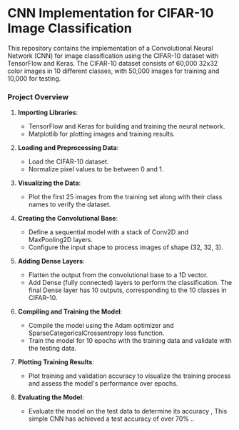 # CNN Implementation for CIFAR-10 Image Classification




This repository contains the implementation of a Convolutional Neural Network (CNN) for image classification using the CIFAR-10 dataset with TensorFlow and Keras. The CIFAR-10 dataset consists of 60,000 32x32 color images in 10 different classes, with 50,000 images for training and 10,000 for testing.

### Project Overview

1. **Importing Libraries**:
   - TensorFlow and Keras for building and training the neural network.
   - Matplotlib for plotting images and training results.

2. **Loading and Preprocessing Data**:
   - Load the CIFAR-10 dataset.
   - Normalize pixel values to be between 0 and 1.

3. **Visualizing the Data**:
   - Plot the first 25 images from the training set along with their class names to verify the dataset.

4. **Creating the Convolutional Base**:
   - Define a sequential model with a stack of Conv2D and MaxPooling2D layers.
   - Configure the input shape to process images of shape (32, 32, 3).

5. **Adding Dense Layers**:
   - Flatten the output from the convolutional base to a 1D vector.
   - Add Dense (fully connected) layers to perform the classification. The final Dense layer has 10 outputs, corresponding to the 10 classes in CIFAR-10.

6. **Compiling and Training the Model**:
   - Compile the model using the Adam optimizer and SparseCategoricalCrossentropy loss function.
   - Train the model for 10 epochs with the training data and validate with the testing data.

7. **Plotting Training Results**:
   - Plot training and validation accuracy to visualize the training process and assess the model's performance over epochs.

8. **Evaluating the Model**:
   - Evaluate the model on the test data to determine its accuracy , This simple CNN has achieved a test accuracy of over 70% ..
